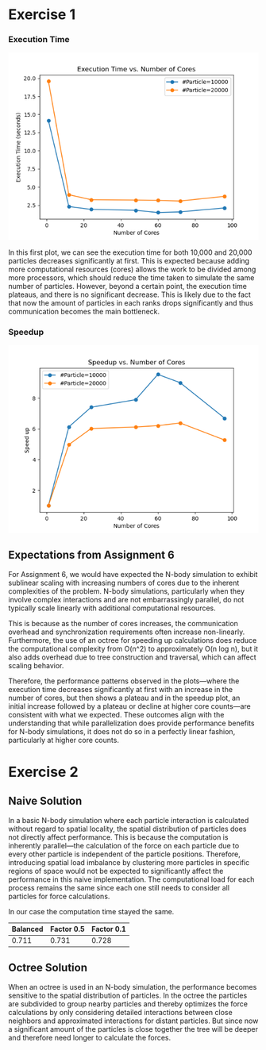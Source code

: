 # Exercise 1

### Execution Time

![Execution time](./execution_time.png)

In this first plot, we can see the execution time for both 10,000 and 20,000 particles decreases significantly at first. This is expected because adding more computational resources (cores) allows the work to be divided among more processors, which should reduce the time taken to simulate the same number of particles. However, beyond a certain point, the execution time plateaus, and there is no significant decrease. This is likely due to the fact that now the amount of particles in each ranks drops significantly and thus communication becomes the main bottleneck.

### Speedup

![Speedup](./speedup.png)

## Expectations from Assignment 6

For Assignment 6, we would have expected the N-body simulation to exhibit sublinear scaling with increasing numbers of cores due to the inherent complexities of the problem. N-body simulations, particularly when they involve complex interactions and are not embarrassingly parallel, do not typically scale linearly with additional computational resources.

This is because as the number of cores increases, the communication overhead and synchronization requirements often increase non-linearly. Furthermore, the use of an octree for speeding up calculations does reduce the computational complexity from O(n^2) to approximately O(n log n), but it also adds overhead due to tree construction and traversal, which can affect scaling behavior.

Therefore, the performance patterns observed in the plots—where the execution time decreases significantly at first with an increase in the number of cores, but then shows a plateau and in the speedup plot, an initial increase followed by a plateau or decline at higher core counts—are consistent with what we expected. These outcomes align with the understanding that while parallelization does provide performance benefits for N-body simulations, it does not do so in a perfectly linear fashion, particularly at higher core counts.

# Exercise 2

## Naive Solution

In a basic N-body simulation where each particle interaction is calculated without regard to spatial locality, the spatial distribution of particles does not directly affect performance. This is because the computation is inherently parallel—the calculation of the force on each particle due to every other particle is independent of the particle positions. Therefore, introducing spatial load imbalance by clustering more particles in specific regions of space would not be expected to significantly affect the performance in this naive implementation. The computational load for each process remains the same since each one still needs to consider all particles for force calculations.

In our case the computation time stayed the same.

| Balanced | Factor 0.5 | Factor 0.1 |
| -------- | ---------- | ---------- |
| 0.711    | 0.731      | 0.728      |

## Octree Solution

When an octree is used in an N-body simulation, the performance becomes sensitive to the spatial distribution of particles. In the octree the particles are subdivided to group nearby particles and thereby optimizes the force calculations by only considering detailed interactions between close neighbors and approximated interactions for distant particles. But since now a significant amount of the particles is close together the tree will be deeper and therefore need longer to calculate the forces.
